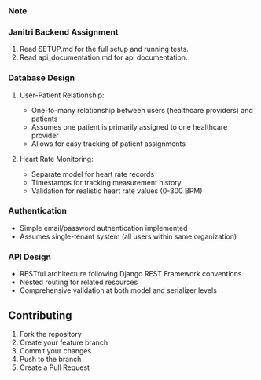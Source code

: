 ### Note
### Janitri Backend Assignment
1. Read SETUP.md for the full setup and running tests.
2. Read api_documentation.md for api documentation.

### Database Design
1. User-Patient Relationship:
   - One-to-many relationship between users (healthcare providers) and patients
   - Assumes one patient is primarily assigned to one healthcare provider
   - Allows for easy tracking of patient assignments

2. Heart Rate Monitoring:
   - Separate model for heart rate records
   - Timestamps for tracking measurement history
   - Validation for realistic heart rate values (0-300 BPM)

### Authentication
- Simple email/password authentication implemented
- Assumes single-tenant system (all users within same organization)

### API Design
- RESTful architecture following Django REST Framework conventions
- Nested routing for related resources
- Comprehensive validation at both model and serializer levels


## Contributing

1. Fork the repository
2. Create your feature branch
3. Commit your changes
4. Push to the branch
5. Create a Pull Request

